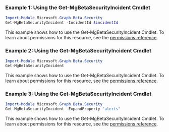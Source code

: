 ### Example 1: Using the Get-MgBetaSecurityIncident Cmdlet
```powershell
Import-Module Microsoft.Graph.Beta.Security
Get-MgBetaSecurityIncident -IncidentId $incidentId
```
This example shows how to use the Get-MgBetaSecurityIncident Cmdlet.
To learn about permissions for this resource, see the [permissions reference](/graph/permissions-reference).
### Example 2: Using the Get-MgBetaSecurityIncident Cmdlet
```powershell
Import-Module Microsoft.Graph.Beta.Security
Get-MgBetaSecurityIncident
```
This example shows how to use the Get-MgBetaSecurityIncident Cmdlet.
To learn about permissions for this resource, see the [permissions reference](/graph/permissions-reference).
### Example 3: Using the Get-MgBetaSecurityIncident Cmdlet
```powershell
Import-Module Microsoft.Graph.Beta.Security
Get-MgBetaSecurityIncident -ExpandProperty "alerts" 
```
This example shows how to use the Get-MgBetaSecurityIncident Cmdlet.
To learn about permissions for this resource, see the [permissions reference](/graph/permissions-reference).
